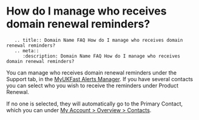 # How do I manage who receives domain renewal reminders?

```eval_rst
   .. title:: Domain Name FAQ How do I manage who receives domain renewal reminders?
   .. meta::
      :description: Domain Name FAQ How do I manage who receives domain renewal reminders?
```


You can manage who receives domain renewal reminders under the Support tab, in the [MyUKFast Alerts Manager](https://my.ukfast.co.uk/alerts-manager/index.php). If you have several contacts you can select who you wish to receive the reminders under Product Renewal.

If no one is selected, they will automatically go to the Primary Contact, which you can under [My Account > Overview > Contacts](https://my.ukfast.co.uk/account/list-contacts.php).